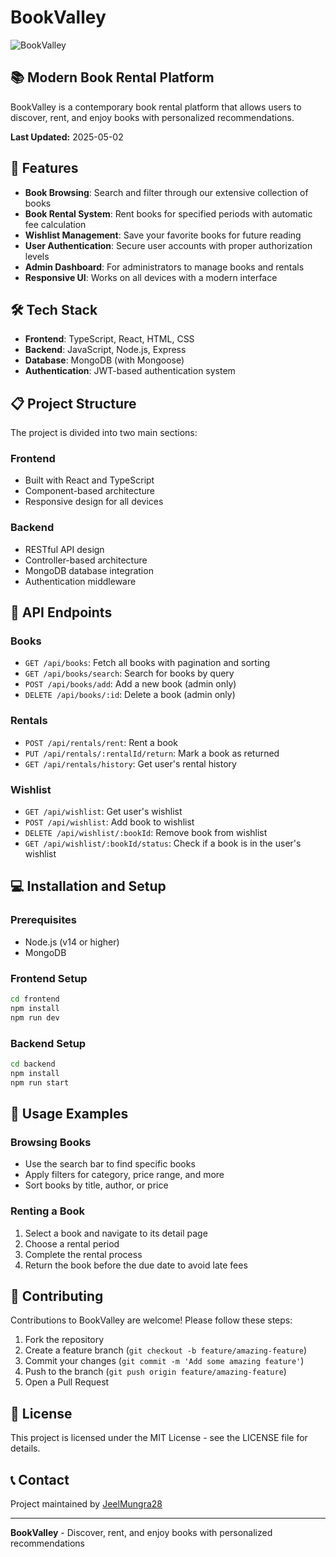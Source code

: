 # BookValley

![BookValley](https://github.com/JeelMungra28/BookValley/assets/201526211/8c57d390-f1c3-4a1a-bc8c-fcb83ce5e1b7)

## 📚 Modern Book Rental Platform

BookValley is a contemporary book rental platform that allows users to discover, rent, and enjoy books with personalized recommendations.

**Last Updated:** 2025-05-02

## 🌟 Features

- **Book Browsing**: Search and filter through our extensive collection of books
- **Book Rental System**: Rent books for specified periods with automatic fee calculation
- **Wishlist Management**: Save your favorite books for future reading
- **User Authentication**: Secure user accounts with proper authorization levels
- **Admin Dashboard**: For administrators to manage books and rentals
- **Responsive UI**: Works on all devices with a modern interface

## 🛠️ Tech Stack

- **Frontend**: TypeScript, React, HTML, CSS
- **Backend**: JavaScript, Node.js, Express
- **Database**: MongoDB (with Mongoose)
- **Authentication**: JWT-based authentication system

## 📋 Project Structure

The project is divided into two main sections:

### Frontend
- Built with React and TypeScript
- Component-based architecture
- Responsive design for all devices

### Backend
- RESTful API design
- Controller-based architecture
- MongoDB database integration
- Authentication middleware

## 📝 API Endpoints

### Books
- `GET /api/books`: Fetch all books with pagination and sorting
- `GET /api/books/search`: Search for books by query
- `POST /api/books/add`: Add a new book (admin only)
- `DELETE /api/books/:id`: Delete a book (admin only)

### Rentals
- `POST /api/rentals/rent`: Rent a book
- `PUT /api/rentals/:rentalId/return`: Mark a book as returned
- `GET /api/rentals/history`: Get user's rental history

### Wishlist
- `GET /api/wishlist`: Get user's wishlist
- `POST /api/wishlist`: Add book to wishlist
- `DELETE /api/wishlist/:bookId`: Remove book from wishlist
- `GET /api/wishlist/:bookId/status`: Check if a book is in the user's wishlist

## 💻 Installation and Setup

### Prerequisites
- Node.js (v14 or higher)
- MongoDB

### Frontend Setup
```bash
cd frontend
npm install
npm run dev
```

### Backend Setup
```bash
cd backend
npm install
npm run start
```

## 📱 Usage Examples

### Browsing Books
- Use the search bar to find specific books
- Apply filters for category, price range, and more
- Sort books by title, author, or price

### Renting a Book
1. Select a book and navigate to its detail page
2. Choose a rental period
3. Complete the rental process
4. Return the book before the due date to avoid late fees

## 👥 Contributing

Contributions to BookValley are welcome! Please follow these steps:

1. Fork the repository
2. Create a feature branch (`git checkout -b feature/amazing-feature`)
3. Commit your changes (`git commit -m 'Add some amazing feature'`)
4. Push to the branch (`git push origin feature/amazing-feature`)
5. Open a Pull Request

## 📄 License

This project is licensed under the MIT License - see the LICENSE file for details.

## 📞 Contact

Project maintained by [JeelMungra28](https://github.com/JeelMungra28)

---

**BookValley** - Discover, rent, and enjoy books with personalized recommendations
